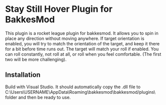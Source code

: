 # Stay Still Hover Plugin for BakkesMod

This plugin is a rocket league plugin for bakkesmod. It allows you to spin in place any direction without moving anywhere.
If target orientation is enabled, you will try to match the orientation of the target, and keep it there for a bit before time runs out.
The target will match your roll if enabled. You can roll constantly, not roll at all, or roll when you feel comfortable. (The first two will be more challenging).

## Installation

Build with Visual Studio. It should automatically copy the .dll file to C:\Users\USERNAME\AppData\Roaming\bakkesmod\bakkesmod/plugins\ folder and then be ready to use.